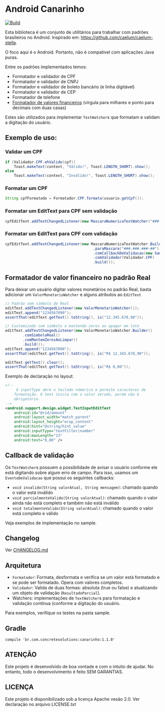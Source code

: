 # Android Canarinho

[![Build](https://travis-ci.org/concretesolutions/canarinho.svg?branch=master)](https://travis-ci.org/concretesolutions/canarinho)


Esta biblioteca é um conjunto de utilitários para trabalhar com padrões brasileiros no Android. Inspirado em: https://github.com/caelum/caelum-stella.

O foco aqui é o Android. Portanto, não é compatível com aplicações Java puras.

Entre os padrões implementados temos:

- Formatador e validador de CPF
- Formatador e validador de CNPJ
- Formatador e validador de boleto bancário (e linha digitável)
- Formatador e validador de CEP
- Formatador de telefone
- [Formatador de valores financeiros](#formatador-de-valor-financeiro-no-padrão-real) (vírgula para milhares e ponto para decimais com duas casas)

Estes são utilizados para implementar `TextWatcher`s que formatam e validam a digitação do usuário.

## Exemplo de uso:

### Validar um CPF

```java
if (Validador.CPF.ehValido(cpf))
    Toast.makeText(context, "Válido!", Toast.LENGTH_SHORT).show();
else
    Toast.makeText(context, "Inválido!", Toast.LENGTH_SHORT).show();
```

### Formatar um CPF

```java
String cpfFormatado = Formatador.CPF.formata(usuario.getCpf());
```

### Formatar um EditText para CPF sem validação

```java
cpfEditText.addTextChangedListener(new MascaraNumericaTextWatcher("###.###.###-##"));
```

### Formatar um EditText para CPF com validação

```java
cpfEditText.addTextChangedListener(new MascaraNumericaTextWatcher.Builder()
                                        .paraMascara("###.###.###-##")
                                        .comCallbackDeValidacao(new SampleEventoDeValidacao(context))
                                        .comValidador(Validador.CPF)
                                        .build());
```

## Formatador de valor financeiro no padrão Real

Para deixar um usuário digitar valores monetários no padrão Real, basta adicionar um `ValorMonetarioWatcher` e alguns atributos ao `EditText`

```java
// Padrão sem símbolo de Real
editText.addTextChangedListener(new ValorMonetarioWatcher());
editText.append("1234567890");
assertThat(editText.getText().toString(), is("12.345.678,90"));

// Customizado com símbolo e mantendo zeros ao apagar em lote
editText.addTextChangedListener(new ValorMonetarioWatcher.Builder()
        .comSimboloReal()
        .comMantemZerosAoLimpar()
        .build());
editText.append("1234567890");
assertThat(editText.getText().toString(), is("R$ 12.345.678,90"));

editText.getText().clear();
assertThat(editText.getText().toString(), is("R$ 0,00"));
```

Exemplo de declaração no layout:

```xml
<!--
     O inputType abre o teclado númerico e permite caracteres de 
    formatação. O text inicia com o valor zerado, porém não é 
    obrigatório.
-->
<android.support.design.widget.TextInputEditText
    android:id="@+id/amount"
    android:layout_width="match_parent"
    android:layout_height="wrap_content"
    android:hint="@string/hint_value"
    android:inputType="textFilter|number"
    android:maxLength="13"
    android:text="0,00" />
```

## Callback de validação

Os `TextWatcher`s possuem a possibilidade de avisar o usuário conforme ele está digitando sobre algum erro de campo.
Para isso, usamos um `EventoDeValidacao` que possui os seguintes callbacks:

- `void invalido(String valorAtual, String mensagem)`: chamado quando o valor está inválido
- `void parcialmenteValido(String valorAtual)`: chamado quando o valor ainda não está completo e também não está inválido
- `void totalmenteValido(String valorAtual)`: chamado quando o valor está completo e válido

Veja exemplos de implementação no sample.

## Changelog

Ver [CHANGELOG.md](CHANGELOG.md)

## Arquitetura

- `Formatador`: Formata, desformata e verifica se um valor está formatado e se pode ser formatado. Opera com valores completos.
- `Validador`: Valida de duas formas: absoluta (true ou false) e atualizando um objeto de validação (`ResultadoParcial`).
- Watchers: implementações de `TextWatcher`s para formatação e validação contínua (conforme a digitação do usuário.

Para exemplos, verifique os testes na pasta sample.

## Gradle

`compile 'br.com.concretesolutions:canarinho:1.1.0'`

## ATENÇÃO

Este projeto é desenvolvido de boa vontade e com o intuito de ajudar. No entanto, todo o desenvolvimento é feito SEM GARANTIAS.

## LICENÇA

Este projeto é disponibilizado sob a licença Apache vesão 2.0. Ver declaração no arquivo LICENSE.txt
